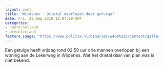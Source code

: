 ```yaml
---
layout: post
title: "Wijdenes - Drietal overlopen door getuige"
date: Fri, 28 Sep 2018 12:07:00 GMT
categories: 
- noord-holland 
- drechterland 
feature_image: "https://www.politie.nl/binaries/w400h225/content/gallery/politie/stockfotos/infra-en-voertuigen/surveillancemotor-met-zwaailicht-en-stopbord.jpg"
---
```


Een getuige heeft vrijdag rond 02.50 uur drie mannen overlopen bij een woning aan de Lekerweg in Wijdenes. Wat het drietal daar van plan was is niet bekend.
